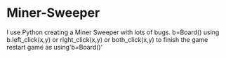 # Miner-Sweeper
I use Python creating a Miner Sweeper with lots of bugs.
b=Board()
using b.left_click(x,y) or right_click(x,y) or both_click(x,y) to finish the game
restart game as using'b=Board()'

